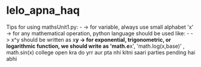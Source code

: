 # lelo_apna_haq
Tips for using mathsUnit1.py: -
  -> for variable, always use small alphabet 'x'
  -> for any mathematical operation, python language should be used like: -
      -> x^y should be written as x**y
      -> for exponential, trigonometric, or logarithmic function, we should write as 'math.e**x', 'math.log(x,base)' , math.sin(x)
      college open kra do yrr
      aur pta nhi kitni saari parties pending hai abhi
      
